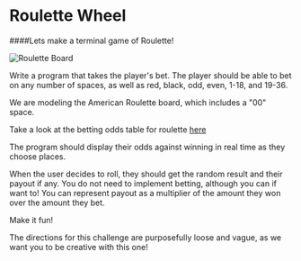 Roulette Wheel
===============

####Lets make a terminal game of Roulette!

![Roulette Board](http://2.bp.blogspot.com/-kGS1X7KlTDE/U0oxF27SOdI/AAAAAAAABJQ/XkIqmz1h5AA/s400/americanroulette.png)


Write a program that takes the player's bet. The player should be able to bet on any number of spaces, as well as red, black, odd, even, 1-18, and 19-36. 

We are modeling the American Roulette board, which includes a "00" space.

Take a look at the betting odds table for roulette [here](http://en.wikipedia.org/wiki/Roulette#Bet_odds_table)

The program should display their odds against winning in real time as they choose places.

When the user decides to roll, they should get the random result and their payout if any. You do not need to implement betting, although you can if want to! You can represent payout as a multiplier of the amount they won over the amount they bet.

Make it fun!

The directions for this challenge are purposefully loose and vague, as we want you to be creative with this one!
